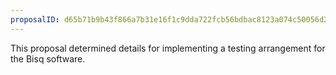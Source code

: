 ```yaml
---
proposalID: d65b71b9b43f866a7b31e16f1c9dda722fcb56bdbac8123a074c50056d20f808
---
```


This proposal determined details for implementing a testing arrangement for the Bisq software.
